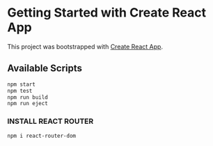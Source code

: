 # Getting Started with Create React App

This project was bootstrapped with [Create React App](https://github.com/facebook/create-react-app).

## Available Scripts
```bash
npm start
npm test
npm run build
npm run eject
```

### INSTALL REACT ROUTER
```bash
npm i react-router-dom
```